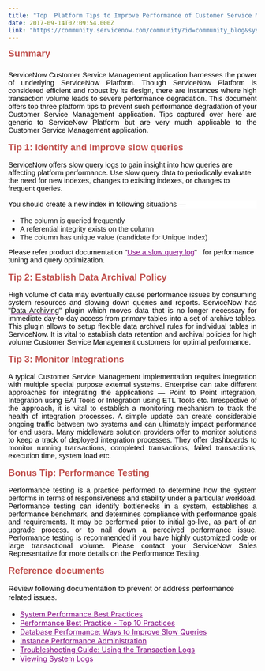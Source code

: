 ```yaml
---
title: "Top  Platform Tips to Improve Performance of Customer Service Management Application"
date: 2017-09-14T02:09:54.000Z
link: "https://community.servicenow.com/community?id=community_blog&sys_id=511eae2ddbd0dbc01dcaf3231f9619e8"
---
```

<p align="left" class="Title1" style="margin: 6pt 0 0.25in; font-size: 16pt; font-family: Calibri, sans-serif; font-weight: bold; color: #000000;"><span style="font-size: 14pt; color: #c0504d;">Summary</span></p><p class="BODYCOPY" style="margin: 0 0 12pt; font-size: 11pt; font-family: Calibri, sans-serif; text-align: justify; color: #000000;">ServiceNow Customer Service Management application harnesses the power of underlying ServiceNow Platform. Though ServiceNow Platform is considered efficient and robust by its design, there are instances where high transaction volume leads to severe performance degradation. This document offers top three platform tips to prevent such performance degradation of your Customer Service Management application. Tips captured over here are generic to ServiceNow Platform but are very much applicable to the Customer Service Management application.</p><p class="SUBHEAD" style="margin: 0 0 12pt; font-size: 11pt; font-family: Calibri, sans-serif; font-weight: bold; color: #000000;"><span style="font-size: 14pt; color: #c0504d;">Tip 1: Identify and Improve slow queries</span></p><p style="font-size: medium; font-family: 'Times New Roman', serif; color: #000000;"><span style="font-size: 11pt; font-family: Calibri, sans-serif;">ServiceNow offers slow query logs to gain insight into how queries are affecting platform performance. Use slow query data to periodically evaluate the need for new indexes, changes to existing indexes, or changes to frequent queries.</span></p><p></p><p style="font-size: medium; font-family: 'Times New Roman', serif; color: #000000; background: white;"><span style="font-size: 11pt; font-family: Calibri, sans-serif;">You should create a new index in following situations —</span></p><ul style="list-style-type: disc;"><li><span style="font-size: 11pt; font-family: Calibri, sans-serif;">The column is queried frequently</span></li><li><span style="font-size: 11pt; font-family: Calibri, sans-serif;">A referential integrity exists on the column</span></li><li><span style="font-size: 11pt; font-family: Calibri, sans-serif;">The column has unique value (candidate for Unique Index)</span></li></ul><p style="margin: 0 0 12pt; font-size: medium; font-family: 'Times New Roman', serif; color: #000000;"><span style="font-size: 11pt; font-family: Calibri, sans-serif;">Please refer product documentation "</span><a href="https://docs.servicenow.com/bundle/istanbul-servicenow-platform/page/administer/platform-performance/task/t_UseASlowQueryLog.html" style="color: purple;"><span style="font-size: 11pt; font-family: Calibri, sans-serif;">Use a slow query log</span></a><span style="font-size: 11pt; font-family: Calibri, sans-serif;">"   for performance tuning and query optimization.</span></p><p style="font-size: medium; font-family: 'Times New Roman', serif; color: #000000;"><span style="color: #c0504d; font-size: 14pt; font-family: Calibri, sans-serif;"><strong>Tip 2: Establish Data Archival Policy</strong></span></p><p style="font-size: medium; font-family: 'Times New Roman', serif; color: #000000;"></p><p style="font-size: medium; font-family: 'Times New Roman', serif; color: #000000; text-align: justify;"><span style="font-size: 11pt; font-family: Calibri, sans-serif;">High volume of data may eventually cause performance issues by consuming system resources and slowing down queries and reports. ServiceNow has "</span><a href="https://docs.servicenow.com/bundle/istanbul-servicenow-platform/page/administer/database-rotation/concept/c_ArchiveData.html" style="color: purple;"><span style="font-size: 11pt; font-family: Calibri, sans-serif; color: windowtext;">Data Archiving</span></a><span style="font-size: 11pt; font-family: Calibri, sans-serif;">" plugin which moves data that is no longer necessary for immediate day-to-day access from primary tables into a set of archive tables. This plugin allows to setup flexible data archival rules for individual tables in ServiceNow. It is vital to establish data retention and archival policies for high volume Customer Service Management customers for optimal performance.</span></p><p></p><p class="SUBHEAD" style="margin: 0 0 12pt; font-size: 11pt; font-family: Calibri, sans-serif; font-weight: bold; color: #000000; text-align: justify;"><span style="font-size: 14pt; color: #c0504d;">Tip 3: Monitor Integrations</span></p><p style="font-size: medium; font-family: 'Times New Roman', serif; color: #000000; text-align: justify;"><span style="font-size: 11pt; font-family: Calibri, sans-serif;">A typical Customer Service Management implementation requires integration with multiple special purpose external systems. Enterprise can take different approaches for integrating the applications — Point to Point integration, Integration using EAI Tools or Integration using ETL Tools etc. Irrespective of the approach, it is vital to establish a monitoring mechanism to track the health of integration processes. A simple update can create considerable ongoing traffic between two systems and can ultimately impact performance for end users. Many middleware solution providers offer to monitor solutions to keep a track of deployed integration processes. They offer dashboards to monitor running transactions, completed transactions, failed transactions, execution time, system load etc.</span></p><p></p><p class="SUBHEAD" style="margin: 0 0 12pt; font-size: 11pt; font-family: Calibri, sans-serif; font-weight: bold; color: #000000; text-align: justify;"><span style="font-size: 14pt; color: #c0504d;">Bonus Tip: Performance Testing</span></p><p style="font-size: medium; font-family: 'Times New Roman', serif; color: #000000; text-align: justify;"><span style="font-size: 11pt; font-family: Calibri, sans-serif;">Performance testing is a practice performed to determine how the system performs in terms of responsiveness and stability under a particular workload. Performance testing can identify bottlenecks in a system, establishes a performance benchmark, and determines compliance with performance goals and requirements. It may be performed prior to initial go-live, as part of an upgrade process, or to nail down a perceived performance issue. Performance testing is recommended if you have highly customized code or large transactional volume. Please contact your ServiceNow Sales Representative for more details on the Performance Testing.</span></p><p></p><p style="margin: 0 0 12pt; font-size: medium; font-family: 'Times New Roman', serif; color: #000000;"><span style="color: #c0504d; font-size: 14pt; font-family: Calibri, sans-serif;"><strong>Reference documents</strong></span></p><p style="margin: 0 0 12pt; font-size: medium; font-family: 'Times New Roman', serif; color: #000000;"><span style="font-size: 11.5pt; font-family: Calibri, sans-serif; background-position: initial;">Review following documentation to prevent or address performance related issues.</span></p><ul style="list-style-type: disc;"><li><a href="http://wiki.servicenow.com/index.php?title=System_Performance_Best_Practices#gsc.tab=0" style="color: purple;"><span style="font-size: 11pt;">System Performance Best Practices</span></a></li><li><a _jive_internal="true" href="/community?id=community_article&sys_id=0c3c6661dbd0dbc01dcaf3231f961947" style="color: purple;"><span style="font-size: 11pt;">Performance Best Practice - Top 10 Practices</span></a></li><li><a _jive_internal="true" href="/community?id=community_article&sys_id=c35c2aa1dbd0dbc01dcaf3231f961972" style="color: purple;"><span style="font-size: 11pt;">Database Performance: Ways to Improve Slow Queries</span></a></li><li><a _jive_internal="true" href="/community?id=community_article&sys_id=e61d22e5dbd0dbc01dcaf3231f9619fd" style="color: purple;"><span style="font-size: 11pt;">Instance Performance Administration</span></a></li><li><a href="https://hi.service-now.com/kb_view.do?sysparm_article=KB0584420" style="color: purple;"><span style="font-size: 11pt;">Troubleshooting Guide: Using the Transaction Logs</span></a></li><li><a href="http://wiki.servicenow.com/index.php?title=Viewing_System_Logs#gsc.tab=0" style="color: purple;"><span style="font-size: 11pt;">Viewing System Logs</span></a></li></ul>